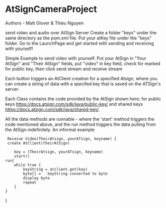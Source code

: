 # AtSignCameraProject
Authors - Matt Glover & Thieu Nguyen

send video and audio over AtSign Server
Create a folder "keys" under the same directory as the pom.xml file. Put your atKey file under the "keys" folder. Go to the LaunchPage and get started
with sending and receiving with yourself!

Simple Example to send video with yourself. Put your AtSign in "Your AtSign" and "Their AtSign" fields, put "video" in key field, check for marked for
public key, then click send stream and receive stream

Each button triggers an AtClient creation for a specified Atsign, where you can create a string of data with a specifed key that is saved on the ATSign's server.

Each Class contains the code provided by the AtSign shown here; 
for public keys https://docs.atsign.com/sdk/java/public-key/
and shared keys https://docs.atsign.com/sdk/java/shared-key/

All the data methods are runnable - where the 'start' method triggers the code mentioned above, and the run method triggers the data pulling from the AtSign indefinitely.
An informal example
    
     Receive Video(TheirAtsign, yourATsign, keyname) {
     create AtClient(theirAtSign) 
      
        key = (TheirAtsign, yourATsign, keyname)
        start()
    run{
        while true {
            keyString = atclient.get(key)
            byte[] =   keyString converted to byte
            display byte
            repeat
        }
    }
}

